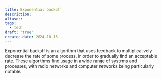 ```yaml
---
title: Exponential backoff
description: 
aliases: 
tags:
  - tech
draft: "true"
created-date: 2024-10-13
---
```

Exponential backoff is an algorithm that uses feedback to multiplicatively decrease the rate of some process, in order to gradually find an acceptable rate. These algorithms find usage in a wide range of systems and processes, with radio networks and computer networks being particularly notable. 


